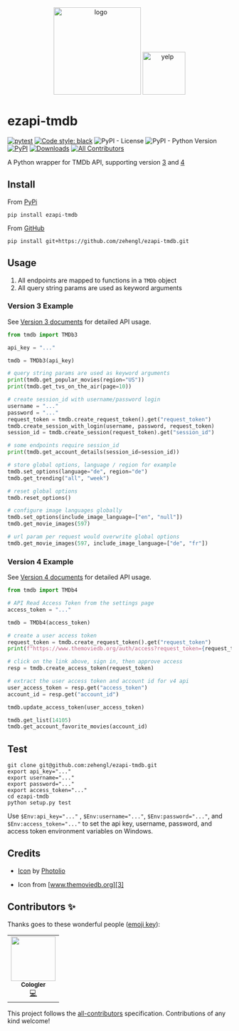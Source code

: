 <div align="center">
    <img src="https://cdn3.iconfinder.com/data/icons/data-sharing-and-cloud-lineal-style/512/apiprogrammingdevolperinterfaceappcomputer-512.png" alt="logo" height="196">
    <img src="https://www.themoviedb.org/assets/2/v4/logos/v2/blue_square_2-d537fb228cf3ded904ef09b136fe3fec72548ebc1fea3fbbd1ad9e36364db38b.svg" alt="yelp" height="96">
</div>

# ezapi-tmdb

<!-- ALL-CONTRIBUTORS-BADGE:START - Do not remove or modify this section -->

[![pytest](https://github.com/zehengl/ezapi-tmdb/actions/workflows/pytest.yml/badge.svg)](https://github.com/zehengl/ezapi-tmdb/actions/workflows/pytest.yml)
[![Code style: black](https://img.shields.io/badge/code%20style-black-000000.svg)](https://github.com/ambv/black)
![PyPI - License](https://img.shields.io/pypi/l/ezapi-tmdb.svg)
![PyPI - Python Version](https://img.shields.io/pypi/pyversions/ezapi-tmdb.svg)
[![PyPI](https://img.shields.io/pypi/v/ezapi-tmdb.svg)](https://pypi.python.org/pypi/ezapi-tmdb)
[![Downloads](https://pepy.tech/badge/ezapi-tmdb)](https://pepy.tech/project/ezapi-tmdb)
[![All Contributors](https://img.shields.io/badge/all_contributors-1-orange.svg?style=flat-square)](#contributors-)

<!-- ALL-CONTRIBUTORS-BADGE:END -->

A Python wrapper for TMDb API, supporting version [3](https://developers.themoviedb.org/3/getting-started) and [4](https://developers.themoviedb.org/4/getting-started)

## Install

From [PyPi](https://pypi.org/project/ezapi-tmdb/)

    pip install ezapi-tmdb

From [GitHub](https://github.com/zehengl/ezapi-tmdb)

    pip install git+https://github.com/zehengl/ezapi-tmdb.git

## Usage

1. All endpoints are mapped to functions in a `TMDb` object
2. All query string params are used as keyword arguments

### Version 3 Example

See [Version 3 documents](https://developers.themoviedb.org/3/getting-started) for detailed API usage.

```python
from tmdb import TMDb3

api_key = "..."

tmdb = TMDb3(api_key)

# query string params are used as keyword arguments
print(tmdb.get_popular_movies(region="US"))
print(tmdb.get_tvs_on_the_air(page=10))

# create session_id with username/password login
username = "..."
password = "..."
request_token = tmdb.create_request_token().get("request_token")
tmdb.create_session_with_login(username, password, request_token)
session_id = tmdb.create_session(request_token).get("session_id")

# some endpoints require session_id
print(tmdb.get_account_details(session_id=session_id))

# store global options, language / region for example
tmdb.set_options(language="de", region="de")
tmdb.get_trending("all", "week")

# reset global options
tmdb.reset_options()

# configure image languages globally
tmdb.set_options(include_image_language=["en", "null"])
tmdb.get_movie_images(597)

# url param per request would overwrite global options
tmdb.get_movie_images(597, include_image_language=["de", "fr"])
```

### Version 4 Example

See [Version 4 documents](https://developers.themoviedb.org/4/getting-started) for detailed API usage.

```python
from tmdb import TMDb4

# API Read Access Token from the settings page
access_token = "..."

tmdb = TMDb4(access_token)

# create a user access token
request_token = tmdb.create_request_token().get("request_token")
print(f"https://www.themoviedb.org/auth/access?request_token={request_token}")

# click on the link above, sign in, then approve access
resp = tmdb.create_access_token(request_token)

# extract the user access token and account id for v4 api
user_access_token = resp.get("access_token")
account_id = resp.get("account_id")

tmdb.update_access_token(user_access_token)

tmdb.get_list(14105)
tmdb.get_account_favorite_movies(account_id)
```

## Test

    git clone git@github.com:zehengl/ezapi-tmdb.git
    export api_key="..."
    export username="..."
    export password="..."
    export access_token="..."
    cd ezapi-tmdb
    python setup.py test

Use `$Env:api_key="..."` , `$Env:username="..."`, `$Env:password="..."`, and `$Env:access_token="..."` to set the api key, username, password, and access token environment variables on Windows.

## Credits

- [Icon][1] by [Photolio][2]

- Icon from [www.themoviedb.org][3]

[1]: https://www.iconfinder.com/icons/4904814/api_app_computer_devolper_interface_programming_icon
[2]: https://www.iconfinder.com/Muhammad_Auns
[3]: https://www.themoviedb.org/about/logos-attribution

## Contributors ✨

Thanks goes to these wonderful people ([emoji key](https://allcontributors.org/docs/en/emoji-key)):

<!-- ALL-CONTRIBUTORS-LIST:START - Do not remove or modify this section -->
<!-- prettier-ignore-start -->
<!-- markdownlint-disable -->
<table>
  <tr>
    <td align="center"><a href="https://github.com/Cologler"><img src="https://avatars.githubusercontent.com/u/10906962?v=4?s=100" width="100px;" alt=""/><br /><sub><b>Cologler</b></sub></a><br /><a href="https://github.com/zehengl/ezapi-tmdb/commits?author=Cologler" title="Code">💻</a></td>
  </tr>
</table>

<!-- markdownlint-restore -->
<!-- prettier-ignore-end -->

<!-- ALL-CONTRIBUTORS-LIST:END -->

This project follows the [all-contributors](https://github.com/all-contributors/all-contributors) specification. Contributions of any kind welcome!
